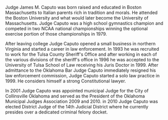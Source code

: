 ﻿---
fname: 'James'
lname: 'Caputo'
id: 1043
published: False
layout: judge-bio
---
Judge James M. Caputo was born raised and educated in Boston
Massachusetts to Italian parents rich in tradition and morals. He
attended the Boston University and what would later become the
University of Massachusetts. Judge Caputo was a high school gymnastics
champion and competed in two NCAA national championships winning the
optional exercise portion of those championships in 1979.

After leaving college Judge Caputo opened a small business in northern
Virginia and started a career in law enforcement. In 1993 he was
recruited to work for the Tulsa County Sheriff's Office and after
working in each of the various divisions of the sheriff's office in 1996
he was accepted to the University of Tulsa School of Law receiving his
Juris Doctor in 1999. After admittance to the Oklahoma Bar Judge Caputo
immediately resigned his law enforcement commission, Judge Caputo
started a solo law practice in 1999. He considers himself a strong
Constitutional lawyer.

In 2001 Judge Caputo was appointed municipal Judge for the City of
Collinsville Oklahoma and served as the President of the Oklahoma
Municipal Judges Association 2009 and 2010. in 2010 Judge Caputo was
elected District Judge of the 14th Judicial District where he
currently presides over a dedicated criminal felony docket.
